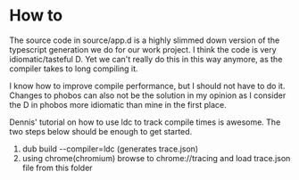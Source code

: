 # How to

The source code in source/app.d is a highly slimmed down version of the
typescript generation we do for our work project.
I think the code is very idiomatic/tasteful D.
Yet we can't really do this in this way anymore, as the compiler takes to long
compiling it.

I know how to improve compile performance, but I should not have to do it.
Changes to phobos can also not be the solution in my opinion as I consider the
D in phobos more idiomatic than mine in the first place.

Dennis' tutorial on how to use ldc to track compile times is awesome.
The two steps below should be enough to get started.

1. dub build --compiler=ldc (generates trace.json)
2. using chrome(chromium) browse to chrome://tracing and load trace.json file
   from this folder


